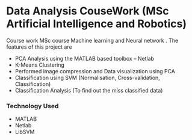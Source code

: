 # Data Analysis CouseWork (MSc Artificial Intelligence and Robotics)
 
Course work MSc course Machine learning and Neural network . The features of this project are
  * PCA Analysis using the MATLAB based toolbox – Netlab
  * K-Means Clustering
  * Performed image compression and Data visualization using PCA
  * Classification using SVM (Normalisation, Cross-validation, Classification)
  * Classification Analysis (To find out the miss classified data)

### Technology Used
  * MATLAB
  * Netlab
  * LibSVM
